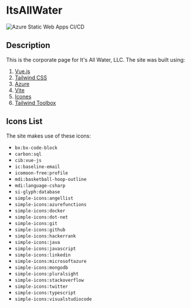 # ItsAllWater

![Azure Static Web Apps CI/CD](https://github.com/itsxallwater/ItsAllWater/workflows/Azure%20Static%20Web%20Apps%20CI/CD/badge.svg)

## Description

This is the corporate page for It's All Water, LLC. The site was built using:

1. [Vue.js](https://vuejs.org)
2. [Tailwind CSS](https://tailwindcss.com)
3. [Azure](https://azure.microsoft.com)
4. [Vite](https://github.com/vitejs/vite)
5. [Icones](https://icones.netlify.app/)
6. [Tailwind Toolbox](https://www.tailwindtoolbox.com/)

## Icons List

The site makes use of these icons:

- `bx:bx-code-block`
- `carbon:sql`
- `cib:vue-js`
- `ic:baseline-email`
- `icomoon-free:profile`
- `mdi:basketball-hoop-outline`
- `mdi:language-csharp`
- `si-glyph:database`
- `simple-icons:angellist`
- `simple-icons:azurefunctions`
- `simple-icons:docker`
- `simple-icons:dot-net`
- `simple-icons:git`
- `simple-icons:github`
- `simple-icons:hackerrank`
- `simple-icons:java`
- `simple-icons:javascript`
- `simple-icons:linkedin`
- `simple-icons:microsoftazure`
- `simple-icons:mongodb`
- `simple-icons:pluralsight`
- `simple-icons:stackoverflow`
- `simple-icons:twitter`
- `simple-icons:typescript`
- `simple-icons:visualstudiocode`

